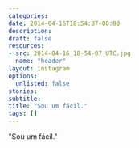 ```yaml
---
categories:
date: 2014-04-16T18:54:07+00:00
description:
draft: false
resources:
- src: 2014-04-16_18-54-07_UTC.jpg
  name: "header"
layout: instagram
options:
  unlisted: false
stories:
subtitle:
title: "Sou um fácil."
tags: []
---
```


"Sou um fácil."
